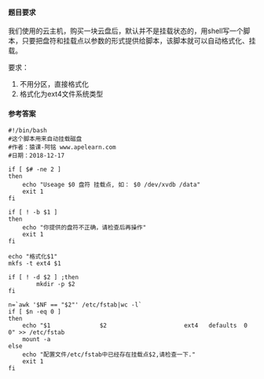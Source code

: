 #### 题目要求
我们使用的云主机，购买一块云盘后，默认并不是挂载状态的，用shell写一个脚本，只要把盘符和挂载点以参数的形式提供给脚本，该脚本就可以自动格式化、挂载。

要求：
1. 不用分区，直接格式化
2. 格式化为ext4文件系统类型


#### 参考答案
```
#!/bin/bash
#这个脚本用来自动挂载磁盘
#作者：猿课-阿铭 www.apelearn.com
#日期：2018-12-17

if [ $# -ne 2 ]
then
    echo "Useage $0 盘符 挂载点, 如： $0 /dev/xvdb /data"
    exit 1
fi

if [ ! -b $1 ]
then
    echo "你提供的盘符不正确，请检查后再操作"
    exit 1
fi

echo "格式化$1"
mkfs -t ext4 $1

if [ ! -d $2 ] ;then
        mkdir -p $2
fi

n=`awk '$NF == "$2"' /etc/fstab|wc -l`
if [ $n -eq 0 ]
then
    echo "$1              $2                      ext4   defaults  0  0" >> /etc/fstab
    mount -a
else
    echo "配置文件/etc/fstab中已经存在挂载点$2,请检查一下."
    exit 1
fi

```
